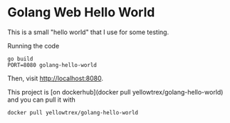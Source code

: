 # Golang Web Hello World

This is a small "hello world" that I use for some testing.

Running the code

```
go build
PORT=8080 golang-hello-world
```

Then, visit [http://localhost:8080](http://localhost:8080).

This project is [on dockerhub](docker pull yellowtrex/golang-hello-world) and you can 
pull it with

```
docker pull yellowtrex/golang-hello-world
```
